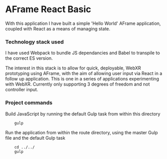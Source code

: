 # AFrame React Basic

With this application I have built a simple 'Hello World' AFrame application, coupled with React as a means of managing state.

### Technology stack used ###

I have used Webpack to bundle JS dependancies and Babel to transpile to the correct ES version.

The interest in this stack is to allow for quick, deployable, WebXR prototyping using AFrame, with the aim of allowing user input via React in a follow up application. This is one in a series of applications experimenting with WebXR. Currently only supporting 3 degrees of freedom and not controller input.

### Project commands ###

Build JavaScript by running the default Gulp task from within this directory
```
    gulp
```

Run the application from within the route directory, using the master Gulp file and the default Gulp task
```
    cd ../../
    gulp
```

